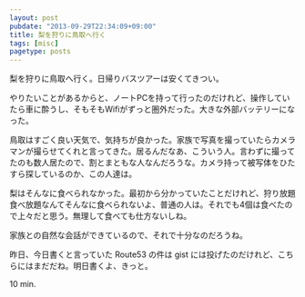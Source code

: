 ```yaml
---
layout: post
pubdate: "2013-09-29T22:34:09+09:00"
title: 梨を狩りに鳥取へ行く
tags: [misc]
pagetype: posts
---
```

梨を狩りに鳥取へ行く。日帰りバスツアーは安くてきつい。

やりたいことがあるからと、ノートPCを持って行ったのだけれど、操作していたら車に酔うし、そもそもWifiがずっと圏外だった。大きな外部バッテリーになった。

鳥取はすごく良い天気で、気持ちが良かった。家族で写真を撮っていたらカメラマンが撮らせてくれと言ってきた。居るんだなあ、こういう人。言わずに撮ってたのも数人居たので、割とまともな人なんだろうな。カメラ持って被写体をひたすら探しているのか、この人達は。

梨はそんなに食べられなかった。最初から分かっていたことだけれど、狩り放題食べ放題なんてそんなに食べられないよ、普通の人は。それでも4個は食べたので上々だと思う。無理して食べても仕方ないしね。

家族との自然な会話ができているので、それで十分なのだろうね。

昨日、今日書くと言っていた Route53 の件は gist には投げたのだけれど、こちらにはまだだね。明日書くよ、きっと。

10 min.
